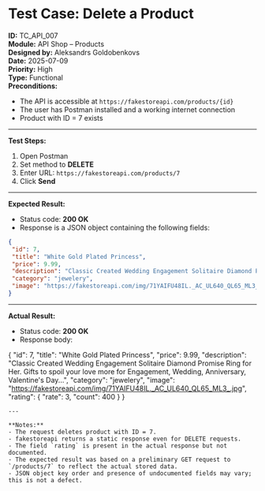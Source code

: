 # Test Case: Delete a Product

**ID:** TC_API_007  
**Module:** API Shop – Products  
**Designed by:** Aleksandrs Goldobenkovs  
**Date:** 2025-07-09  
**Priority:** High  
**Type:** Functional  
**Preconditions:**  
- The API is accessible at `https://fakestoreapi.com/products/{id}`  
- The user has Postman installed and a working internet connection  
- Product with ID = 7 exists
  
---

**Test Steps:**

1. Open Postman  
2. Set method to **DELETE**  
3. Enter URL: `https://fakestoreapi.com/products/7`
4. Click **Send**

---

**Expected Result:**  
- Status code: **200 OK**  
- Response is a JSON object containing the following fields:
 
```json
{
 "id": 7,
 "title": "White Gold Plated Princess",
 "price": 9.99,
 "description": "Classic Created Wedding Engagement Solitaire Diamond Promise Ring for Her. Gifts to spoil your love more for Engagement, Wedding, Anniversary, Valentine's Day...",
 "category": "jewelery",
 "image": "https://fakestoreapi.com/img/71YAIFU48IL._AC_UL640_QL65_ML3_.jpg"
}
```
---

**Actual Result:**  
- Status code: **200 OK**  
- Response body:
  
{
    "id": 7,
    "title": "White Gold Plated Princess",
    "price": 9.99,
    "description": "Classic Created Wedding Engagement Solitaire Diamond Promise Ring for Her. Gifts to spoil your love more for Engagement, Wedding, Anniversary, Valentine's Day...",
    "category": "jewelery",
    "image": "https://fakestoreapi.com/img/71YAIFU48IL._AC_UL640_QL65_ML3_.jpg",
    "rating": {
        "rate": 3,
        "count": 400
    }
}
```
---

**Notes:**  
- The request deletes product with ID = 7.
- fakestoreapi returns a static response even for DELETE requests.
- The field `rating` is present in the actual response but not documented.
- The expected result was based on a preliminary GET request to `/products/7` to reflect the actual stored data.
- JSON object key order and presence of undocumented fields may vary; this is not a defect.

 

